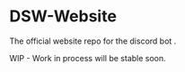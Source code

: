 # DSW-Website
 The official website repo for the discord bot <DSW>.

 WIP - Work in process
will be stable soon.
